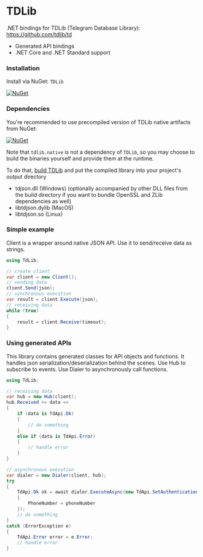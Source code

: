 # TDLib

.NET bindings for TDLib (Telegram Database Library): https://github.com/tdlib/td
* Generated API bindings
* .NET Core and .NET Standard support

### Installation

Install via NuGet: ```TDLib```

[![NuGet](https://img.shields.io/nuget/v/TDLib.svg)](https://www.nuget.org/packages/TDLib/)

### Dependencies

You're recommended to use precompiled version of TDLib native artifacts from NuGet:

[![NuGet](https://img.shields.io/nuget/v/tdlib.native.svg)](https://www.nuget.org/packages/tdlib.native/)

Note that `tdlib.native` is not a dependency of `TDLib`, so you may choose to build the binaries yourself and provide them at the runtime.

To do that, [build TDLib](https://core.telegram.org/tdlib/docs/index.html#building) and put the compiled library into your project's output directory
* tdjson.dll (Windows) (optionally accompanied by other DLL files from the build directory if you want to bundle OpenSSL and ZLib dependencies as well)
* libtdjson.dylib (MacOS)
* libtdjson.so (Linux)

### Simple example

Client is a wrapper around native JSON API. Use it to send/receive data as strings.

```csharp
using TdLib;

// create client
var client = new Client();
// sending data
client.Send(json);
// synchronous execution
var result = client.Execute(json);
// receiving data
while (true)
{
    result = client.Receive(timeout);
}
```

### Using generated APIs

This library contains generated classes for API objects and functions. It handles json serialization/deserialization behind the scenes. Use Hub to subscribe to events. Use Dialer to asynchronously call functions.

```csharp
using TdLib;

// receiving data
var hub = new Hub(client);
hub.Received += data =>
{
    if (data is TdApi.Ok)
    {
        // do something
    }
    else if (data is TdApi.Error)
    {
        // handle error
    }
}

// asynchronous execution
var dialer = new Dialer(client, hub);
try
{
    TdApi.Ok ok = await dialer.ExecuteAsync(new TdApi.SetAuthenticationPhoneNumber
    {
        PhoneNumber = phoneNumber
    });
    // do something
}
catch (ErrorException e)
{
    TdApi.Error error = e.Error;
    // handle error
}
```

